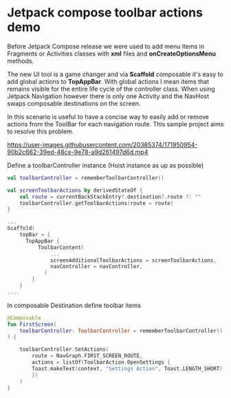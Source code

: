 # Jetpack compose toolbar actions demo

Before Jetpack Compose release we were used to add menu items in Fragments or Activities classes 
with **xml** files and **onCreateOptionsMenu** methods.

The new UI tool is a game changer and via **Scaffold** composable it's easy to add global actions 
to **TopAppBar**. With global actions I mean items that remains visible for the entire life cycle of the controller class. 
When using Jetpack Navigation however there is only one Activity and the NavHost swaps composable destinations on the screen.

In this scenario is useful to have a concise way to easily add or remove actions from the ToolBar 
for each navigation route. This sample project aims to resolve this problem.

https://user-images.githubusercontent.com/20385374/171950954-90b2c662-39ed-48ce-9e78-a9d261497d6d.mp4

Define a toolbarController instance (Hoist instance as up as possible)

```kotlin
val toolbarController = rememberToolbarController()

val screenToolbarActions by derivedStateOf {  
	val route = currentBackStackEntry?.destination?.route ?: ""  
	toolbarController.getToolbarActions(route = route)  
}

...
Scaffold( 
    topBar = {  
      TopAppBar {  
          ToolbarContent(
              ...
              screenAdditionalToolbarActions = screenToolbarActions,  
              navController = navController,
            )
        }
    }
....
```

In composable Destination define toolbar items
```kotlin
@Composable
fun FirstScreen(
    toolbarController: ToolbarController = rememberToolbarController()
) {

    toolbarController.SetActions(  
        route = NavGraph.FIRST_SCREEN_ROUTE,  
        actions = listOf(ToolbarAction.OpenSettings {  
        Toast.makeText(context, "Settings Action", Toast.LENGTH_SHORT).show()  
        })  
    )
}
```


